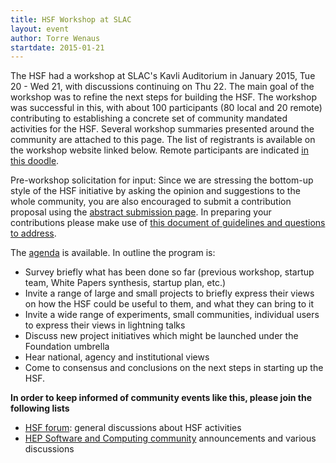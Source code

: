 ```yaml
---
title: HSF Workshop at SLAC
layout: event
author: Torre Wenaus
startdate: 2015-01-21
---
```


The HSF had a workshop at SLAC's Kavli Auditorium in January 2015, Tue 20 - Wed 21, with discussions continuing on Thu 22. The main goal of the workshop was to refine the next steps for building the HSF. The workshop was successful in this, with about 100 participants (80 local and 20 remote) contributing to establishing a concrete set of community mandated activities for the HSF. Several workshop summaries presented around the community are attached to this page. The list of registrants is available on the workshop website linked below. Remote participants are indicated [in this doodle](http://doodle.com/xhqpfykhgynkrp8b).

<!--more-->

Pre-workshop solicitation for input: Since we are stressing the bottom-up style of the HSF initiative by asking the opinion and suggestions to the whole community,  you are also encouraged to submit a contribution proposal using the [abstract submission page](https://indico.cern.ch/event/357737/call-for-abstracts/). In preparing your contributions please make use of [this document of guidelines and questions to address](http://hepsoftwarefoundation.org/content/guidelines-and-questionnaire-hsf-workshop-and-discussion-contributors).

The [agenda](http://indico.cern.ch/e/HSFWorkshop2) is available.  In outline the program is:

 * Survey briefly what has been done so far (previous workshop, startup team, White Papers synthesis, startup plan, etc.)
 * Invite a range of large and small projects to briefly express their views on how the HSF could be useful to them, and what they can bring to it
 * Invite a wide range of experiments, small communities, individual users to express their views in lightning talks
 * Discuss new project initiatives which might be launched under the Foundation umbrella
 * Hear national, agency and institutional views
 * Come to consensus and conclusions on the next steps in starting up the HSF.

**In order to keep informed of community events like this, please join the following lists**

 * [HSF forum](http://groups.google.com/forum/#!forum/hep-sf-forum): general discussions about HSF activities
 * [HEP Software and Computing community](https://groups.google.com/forum/#!forum/hep-sw-comp) announcements and various discussions
